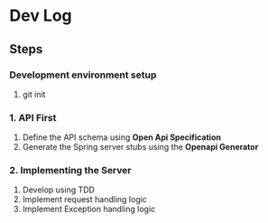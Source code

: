 # Dev Log

## Steps

### Development environment setup

1. git init

### 1. API First

1. Define the API schema using **Open Api Specification**
2. Generate the Spring server stubs using the **Openapi Generator**

### 2. Implementing the Server

1. Develop using TDD
2. Implement request handling logic
3. Implement Exception handling logic
